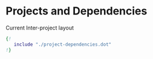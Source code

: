 # Projects and Dependencies

Current Inter-project layout

```dot
{!
   include "./project-dependencies.dot"
!}
```
